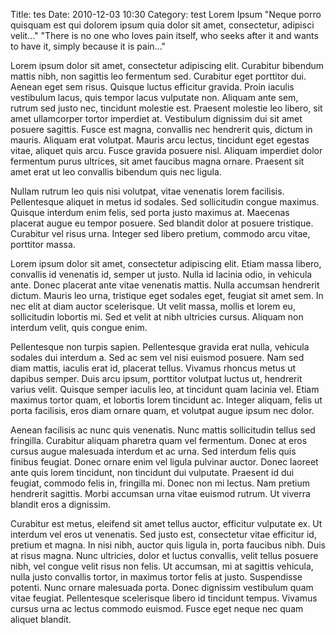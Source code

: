 Title: tes
Date: 2010-12-03 10:30
Category: test
Lorem Ipsum
"Neque porro quisquam est qui dolorem ipsum quia dolor sit amet, consectetur, adipisci velit..."
"There is no one who loves pain itself, who seeks after it and wants to have it, simply because it is pain..."

Lorem ipsum dolor sit amet, consectetur adipiscing elit. Curabitur bibendum mattis nibh, non sagittis leo fermentum sed. Curabitur eget porttitor dui. Aenean eget sem risus. Quisque luctus efficitur gravida. Proin iaculis vestibulum lacus, quis tempor lacus vulputate non. Aliquam ante sem, rutrum sed justo nec, tincidunt molestie est. Praesent molestie leo libero, sit amet ullamcorper tortor imperdiet at. Vestibulum dignissim dui sit amet posuere sagittis. Fusce est magna, convallis nec hendrerit quis, dictum in mauris. Aliquam erat volutpat. Mauris arcu lectus, tincidunt eget egestas vitae, aliquet quis arcu. Fusce gravida posuere nisl. Aliquam imperdiet dolor fermentum purus ultrices, sit amet faucibus magna ornare. Praesent sit amet erat ut leo convallis bibendum quis nec ligula.

Nullam rutrum leo quis nisi volutpat, vitae venenatis lorem facilisis. Pellentesque aliquet in metus id sodales. Sed sollicitudin congue maximus. Quisque interdum enim felis, sed porta justo maximus at. Maecenas placerat augue eu tempor posuere. Sed blandit dolor at posuere tristique. Curabitur vel risus urna. Integer sed libero pretium, commodo arcu vitae, porttitor massa.

Lorem ipsum dolor sit amet, consectetur adipiscing elit. Etiam massa libero, convallis id venenatis id, semper ut justo. Nulla id lacinia odio, in vehicula ante. Donec placerat ante vitae venenatis mattis. Nulla accumsan hendrerit dictum. Mauris leo urna, tristique eget sodales eget, feugiat sit amet sem. In nec elit at diam auctor scelerisque. Ut velit massa, mollis et lorem eu, sollicitudin lobortis mi. Sed et velit at nibh ultricies cursus. Aliquam non interdum velit, quis congue enim.

Pellentesque non turpis sapien. Pellentesque gravida erat nulla, vehicula sodales dui interdum a. Sed ac sem vel nisi euismod posuere. Nam sed diam mattis, iaculis erat id, placerat tellus. Vivamus rhoncus metus ut dapibus semper. Duis arcu ipsum, porttitor volutpat luctus ut, hendrerit varius velit. Quisque semper iaculis leo, at tincidunt quam lacinia vel. Etiam maximus tortor quam, et lobortis lorem tincidunt ac. Integer aliquam, felis ut porta facilisis, eros diam ornare quam, et volutpat augue ipsum nec dolor.

Aenean facilisis ac nunc quis venenatis. Nunc mattis sollicitudin tellus sed fringilla. Curabitur aliquam pharetra quam vel fermentum. Donec at eros cursus augue malesuada interdum et ac urna. Sed interdum felis quis finibus feugiat. Donec ornare enim vel ligula pulvinar auctor. Donec laoreet ante quis lorem tincidunt, non tincidunt dui vulputate. Praesent id dui feugiat, commodo felis in, fringilla mi. Donec non mi lectus. Nam pretium hendrerit sagittis. Morbi accumsan urna vitae euismod rutrum. Ut viverra blandit eros a dignissim.

Curabitur est metus, eleifend sit amet tellus auctor, efficitur vulputate ex. Ut interdum vel eros ut venenatis. Sed justo est, consectetur vitae efficitur id, pretium et magna. In nisi nibh, auctor quis ligula in, porta faucibus nibh. Duis at risus magna. Nunc ultricies, dolor et luctus convallis, velit tellus posuere nibh, vel congue velit risus non felis. Ut accumsan, mi at sagittis vehicula, nulla justo convallis tortor, in maximus tortor felis at justo. Suspendisse potenti. Nunc ornare malesuada porta. Donec dignissim vestibulum quam vitae feugiat. Pellentesque scelerisque libero id tincidunt tempus. Vivamus cursus urna ac lectus commodo euismod. Fusce eget neque nec quam aliquet blandit. 